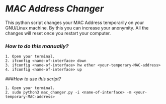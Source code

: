 # _MAC Address Changer_

This python script changes your MAC Address temporarily on your GNU/Linux machine.
By this you can increase your anonymity.
All the changes will reset once you restart your computer.

### _How to do this manually?_
```
1. Open your terminal.
2. ifconfig <name-of-interface> down
3. ifconfig <name-of-interface> hw ether <your-temporary-MAC-address>
4. ifconfig <name-of-interface> up
```


###_How to use this script?_
```
1. Open your terminal.
2. sudo python3 mac_changer.py -i <name-of-interface> -m <your-temporary-MAC-address>
```
